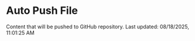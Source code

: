 # Auto Push File

Content that will be pushed to GitHub repository.
Last updated: 08/18/2025, 11:01:25 AM